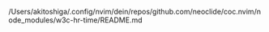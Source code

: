 /Users/akitoshiga/.config/nvim/dein/repos/github.com/neoclide/coc.nvim/node_modules/w3c-hr-time/README.md